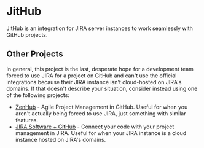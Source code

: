 # JitHub
JitHub is an integration for JIRA server instances to work seamlessly with GitHub projects.

## Other Projects
In general, this project is the last, desperate hope for a development team forced to use JIRA for a project on GitHub and can't use the official integrations because their JIRA instance isn't cloud-hosted on JIRA's domains. If that doesn't describe your situation, consider instead using one of the following projects:

- [ZenHub](https://www.zenhub.com) - Agile Project Management in GitHub. Useful for when you aren't actually being forced to use JIRA, just something with similar features.
- [JIRA Software + GitHub](https://github.com/marketplace/jira-software-github) - Connect your code with your project management in JIRA. Useful for when your JIRA instance is a cloud instance hosted on JIRA's domains.
